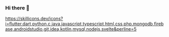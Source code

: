 ### Hi there 👋

https://skillicons.dev/icons?i=flutter,dart,python,c,java,javascript,typescript,html,css,php,mongodb,firebase,androidstudio,git,idea,kotlin,mysql,nodejs,svelte&perline=5
<!--
**Antoine256/Antoine256** is a ✨ _special_ ✨ repository because its `README.md` (this file) appears on your GitHub profile.

Here are some ideas to get you started:

- 🔭 I’m currently working on ...
- 🌱 I’m currently learning ...
- 👯 I’m looking to collaborate on ...
- 🤔 I’m looking for help with ...
- 💬 Ask me about ...
- 📫 How to reach me: ...
- 😄 Pronouns: ...
- ⚡ Fun fact: ...
-->
